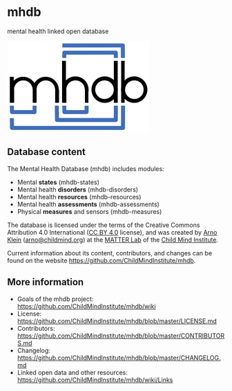 # mhdb
mental health linked open database

![mhdb-logo](mhdb-logo.png)

## Database content
The Mental Health Database (mhdb) includes modules:

  - Mental **states** (mhdb-states)
  - Mental health **disorders** (mhdb-disorders)
  - Mental health **resources** (mhdb-resources)
  - Mental health **assessments** (mhdb-assessments)
  - Physical **measures** and sensors (mhdb-measures)
  
The database is licensed under the terms of the Creative Commons Attribution 4.0 International 
([CC BY 4.0](https://creativecommons.org/licenses/by/4.0/) license),
and was created by [Arno Klein](https://binarybottle.com) (arno@childmind.org) at the [MATTER Lab](https://matter.childmind.org) 
of the [Child Mind Institute](https://childmind.org). 

Current information about its content, contributors, and changes 
can be found on the website https://github.com/ChildMindInstitute/mhdb.

## More information

  - Goals of the mhdb project: https://github.com/ChildMindInstitute/mhdb/wiki
  - License: https://github.com/ChildMindInstitute/mhdb/blob/master/LICENSE.md
  - Contributors:  https://github.com/ChildMindInstitute/mhdb/blob/master/CONTRIBUTORS.md
  - Changelog: https://github.com/ChildMindInstitute/mhdb/blob/master/CHANGELOG.md
  - Linked open data and other resources: https://github.com/ChildMindInstitute/mhdb/wiki/Links

